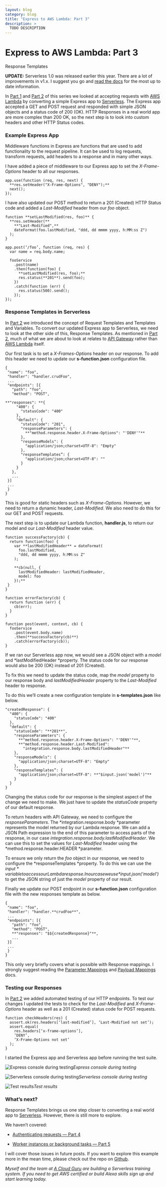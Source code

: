 ```yaml
---
layout: blog
category: blog
title: "Express to AWS Lambda: Part 3"
description: >
  TODO DESCRIPTION
---
```


# Express to AWS Lambda: Part 3

Response Templates

**UPDATE:** Serverless 1.0 was released earlier this year. There are a lot of improvements in v1.x. I suggest you go and [read the docs](https://serverless.com/framework/) for the most up to date information.

In [Part 1](https://medium.com/@johncmckim/express-to-aws-lambda-part-1-a057096abe34) and [Part 2](https://medium.com/@johncmckim/express-to-aws-lambda-part-2-f5183389a3ec) of this series we looked at accepting requests with [AWS Lambda](https://aws.amazon.com/lambda/) by converting a simple Express app to [Serverless](https://github.com/serverless/serverless). The Express app accepted a GET and POST request and responded with simple JSON objects and a status code of 200 (OK). HTTP Responses in a real world app are more complex than 200 OK, so the next step is to look into custom headers and other HTTP Status codes.

### Example Express App

Middleware functions in Express are functions that are used to add functionality to the request pipeline. It can be used to log requests, transform requests, add headers to a response and in many other ways.

I have added a piece of middleware to our Express app to set the *X-Frame-Options* header to all our responses.

    app.use(function (req, res, next) {
      **res.setHeader("X-Frame-Options", "DENY");**
      next();
    });

I have also updated our POST method to return a 201 (Created) HTTP Status code and added a *Last-Modified* header from our *foo* object.

    function **setLastModified(res, foo)** {
      **res.setHeader(**
        **"Last-Modified",**
        dateFormat(foo.lastModified, "ddd, dd mmmm yyyy, h:MM:ss Z")
      );
    }

    app.post(‘/foo’, function (req, res) {
      var name = req.body.name;

      fooService
        .post(name)
        .then(function(foo) {
          **setLastModified(res, foo);**
          res.status(**201**).send(foo);
        })
        .catch(function (err) {
          res.status(500).send();
        });
    });

### Response Templates in Serverless

In [Part 2](https://medium.com/@johncmckim/express-to-aws-lambda-part-2-f5183389a3ec) we introduced the concept of Request Templates and Templates and Variables. To convert our updated Express app to Serverless, we need to look at the other side of this, Response Templates. As mentioned in [Part 2](https://medium.com/@johncmckim/express-to-aws-lambda-part-2-f5183389a3ec), much of what we are about to look at relates to [API Gateway](https://aws.amazon.com/api-gateway/) rather than [AWS Lambda](https://aws.amazon.com/lambda/) itself.

Our first task is to set a *X-Frames-Options* header on our response. To add this header we need to update our **s-function.json** configuration file.

    {
     "name": "foo",
     "handler": "handler.crudFoo",
     ...
     "endpoints": [{
       "path": "foo",
       "method": "POST",

    **"responses": **{
         "400": {
           "statusCode": "400"
         },
         "default": {
           "statusCode": "201",
           "responseParameters": {
             **"method.response.header.X-Frame-Options": "'DENY'"**
           },
           "responseModels": {
             "application/json;charset=UTF-8": "Empty"
           },
           "responseTemplates”: {
             "application/json;charset=UTF-8": ""
           }
         }
       },
       ...
     }]
     ...
     }
    }

This is good for static headers such as *X-Frame-Options*. However, we need to return a dynamic header, *Last-Modified*. We also need to do this for our GET and POST requests.

The next step is to update our Lambda function, **handler.js**, to return our model and our *Last-Modified* header value.

    function successFactory(cb) {
      return function(foo) {
        var **lastModifiedHeader** = dateFormat(
          foo.lastModified, 
          "ddd, dd mmmm yyyy, h:MM:ss Z"
        );

        **cb(null, {
          lastModifiedHeader: lastModifiedHeader,
          model: foo
        });**
     }
    }

    function errorFactory(cb) {
      return function (err) {
        cb(err);
      }
    }

    function post(event, context, cb) {
      fooService
        .post(event.body.name)
        .then(**successFactory(cb)**)
        .catch(errorFactory(cb));
    }

If we ran our Serverless app now, we would see a JSON object with a *model* and *lastModifiedHeader *property. The status code for our response would also be 200 (OK) instead of 201 (Created).

To fix this we need to update the status code, map the *model* property to our response body and *lastModifiedHeader* property to the *Last-Modified* header to response.

To do this we’ll create a new configuration template in **s-templates.json** like below.

    "createdResponse": {
      "400": {
        "statusCode": "400"
      },
      "default": {
        "statusCode": "**201**",
        "responseParameters": {
          **"method.response.header.X-Frame-Options": "'DENY'"**,
          **"method.response.header.Last-Modified":
            "integration.response.body.lastModifiedHeader"**
        },
        "responseModels": {
          "application/json;charset=UTF-8": "Empty"
        },
        "responseTemplates”: {
          "application/json;charset=UTF-8": **"$input.json('model')"**
        }
      }
    }

Changing the status code for our response is the simplest aspect of the change we need to make. We just have to update the *statusCode* property of our default response.

To return headers with API Gateway, we need to configure the *responseParameters*. The *integration.response.body *parameter represents the model returned by our Lambda response. We can add a JSON Path expression to the end of this parameter to access parts of the response, in our case *integration.response.body.lastModifiedHeader*. We can use this to set the values for *Last-Modified* header using the *method.response.header.HEADER *parameter.

To ensure we only return the *foo* object in our response, we need to configure the *responseTemplates *property. To do this we can use the *$input* variable to access our Lambda response. In our case we use *$input.json(‘model’)* to get the JSON string of just the *model* property of our result.

Finally we update our POST endpoint in our **s-function.json** configuration file with the new responses template as below.

    {
     "name": "foo",
     "handler": "handler.**crudFoo**",
     ...
     "endpoints": [{
       "path": "foo",
       "method": "POST",
       **"responses": "$${createdResponse}"**,
       ...
     }]
     ...
     }
    }

This only very briefly covers what is possible with Response mappings. I strongly suggest reading the [Parameter Mappings](http://docs.aws.amazon.com/apigateway/latest/developerguide/request-response-data-mappings.html) and [Payload Mappings](http://docs.aws.amazon.com/apigateway/latest/developerguide/api-gateway-mapping-template-reference.html#input-variable-reference) docs.

### Testing our Responses

In [Part 2](https://medium.com/@johncmckim/express-to-aws-lambda-part-2-f5183389a3ec) we added automated testing of our HTTP endpoints. To test our changes I updated the tests to check for the *Last-Modified* and *X-Frame-Options* header as well as a 201 (Created) status code for POST requests.

    function checkHeaders(res) {
      assert.ok(res.headers[‘last-modified’], ‘Last-Modified not set’);
      assert.equal(
        res.headers[‘x-frame-options’],
        ‘DENY’,
        ‘X-Frame-Options not set’
      );
    }

I started the Express app and Serverless app before running the test suite.

![Express console during testing](https://cdn-images-1.medium.com/max/2088/1*DKZkMgHBzrQKfc856G_Fgw.png)*Express console during testing*

![Serverless console during testing](https://cdn-images-1.medium.com/max/2880/1*57-NIPaojDsSHWDu6dEZ0w.png)*Serverless console during testing*

![Test results](https://cdn-images-1.medium.com/max/2716/1*PucbkjLvmqm8T7ukWKmUIQ.png)*Test results*

### What’s next?

Response Templates brings us one step closer to converting a real world app to [Serverless](https://github.com/serverless/serverless). However, there is still more to explore.

We haven’t covered:

* [Authenticating requests — Part 4](https://medium.com/@johncmckim/express-to-aws-lambda-part-4-22257f71385f)

* [Worker instances or background tasks — Part 5](https://medium.com/@johncmckim/express-to-aws-lambda-part-5-dcde1532279c)

I will cover those issues in future posts. If you want to explore this example more in the mean time, please check out the repo on [Github](https://github.com/johncmckim/express-to-aws-lambda/tree/3-response-templates).

*Myself and the team at [A Cloud Guru](https://acloud.guru/) are building a Serverless training system. If you need to get AWS certified or build Alexa skills sign up and start learning today.*

